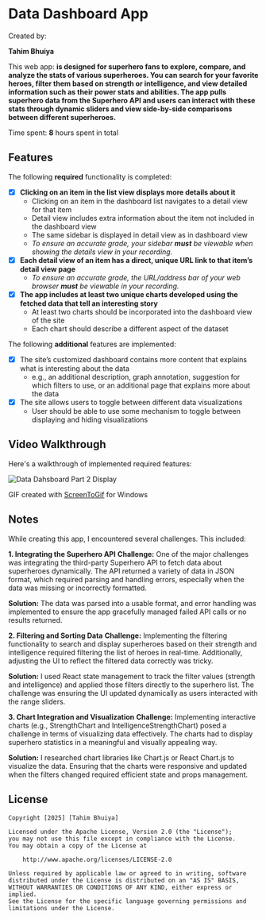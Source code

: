 # Data Dashboard App

Created by: 

**Tahim Bhuiya**

This web app: **is designed for superhero fans to explore, compare, and analyze the stats of various superheroes. You can search for your favorite heroes, filter them based on strength or intelligence, and view detailed information such as their power stats and abilities. The app pulls superhero data from the Superhero API and users can interact with these stats through dynamic sliders and view side-by-side comparisons between different superheroes.**

Time spent: **8** hours spent in total

## Features

The following **required** functionality is completed:

- [x] **Clicking on an item in the list view displays more details about it**
  - Clicking on an item in the dashboard list navigates to a detail view for that item
  - Detail view includes extra information about the item not included in the dashboard view
  - The same sidebar is displayed in detail view as in dashboard view
  - *To ensure an accurate grade, your sidebar **must** be viewable when showing the details view in your recording.*
- [x] **Each detail view of an item has a direct, unique URL link to that item’s detail view page**
  -  *To ensure an accurate grade, the URL/address bar of your web browser **must** be viewable in your recording.*
- [x] **The app includes at least two unique charts developed using the fetched data that tell an interesting story**
  - At least two charts should be incorporated into the dashboard view of the site
  - Each chart should describe a different aspect of the dataset


The following **additional** features are implemented:

- [x] The site’s customized dashboard contains more content that explains what is interesting about the data 
  - e.g., an additional description, graph annotation, suggestion for which filters to use, or an additional page that explains more about the data
- [x] The site allows users to toggle between different data visualizations
  - User should be able to use some mechanism to toggle between displaying and hiding visualizations 

  

## Video Walkthrough

Here's a walkthrough of implemented required features:

![Data Dahsboard Part 2 Display](src/Images/datadashboardpt2.gif)

<!-- Replace this with whatever GIF tool you used! -->
GIF created with [ScreenToGif](https://www.screentogif.com/) for Windows



## Notes

While creating this app, I encountered several challenges. This included:

**1. Integrating the Superhero API**
**Challenge:** One of the major challenges was integrating the third-party Superhero API to fetch data about superheroes dynamically. The API returned a variety of data in JSON format, which required parsing and handling errors, especially when the data was missing or incorrectly formatted.

**Solution:** The data was parsed into a usable format, and error handling was implemented to ensure the app gracefully managed failed API calls or no results returned.

**2. Filtering and Sorting Data**
**Challenge:** Implementing the filtering functionality to search and display superheroes based on their strength and intelligence required filtering the list of heroes in real-time. Additionally, adjusting the UI to reflect the filtered data correctly was tricky.

**Solution:** I used React state management to track the filter values (strength and intelligence) and applied those filters directly to the superhero list. The challenge was ensuring the UI updated dynamically as users interacted with the range sliders.

**3. Chart Integration and Visualization**
**Challenge:** Implementing interactive charts (e.g., StrengthChart and IntelligenceStrengthChart) posed a challenge in terms of visualizing data effectively. The charts had to display superhero statistics in a meaningful and visually appealing way.

**Solution:** I researched chart libraries like Chart.js or React Chart.js to visualize the data. Ensuring that the charts were responsive and updated when the filters changed required efficient state and props management.


## License

    Copyright [2025] [Tahim Bhuiya]

    Licensed under the Apache License, Version 2.0 (the "License");
    you may not use this file except in compliance with the License.
    You may obtain a copy of the License at

        http://www.apache.org/licenses/LICENSE-2.0

    Unless required by applicable law or agreed to in writing, software
    distributed under the License is distributed on an "AS IS" BASIS,
    WITHOUT WARRANTIES OR CONDITIONS OF ANY KIND, either express or implied.
    See the License for the specific language governing permissions and
    limitations under the License.